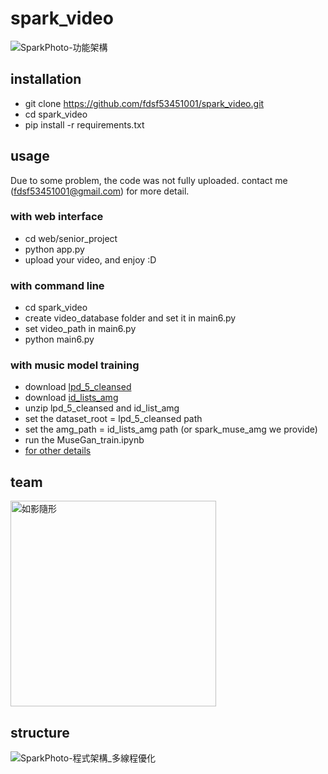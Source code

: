 # spark_video

![SparkPhoto-功能架構](https://user-images.githubusercontent.com/35889113/203204055-d14abac6-c199-4f7f-ab1a-656eaed86ff8.png)

## installation
* git clone https://github.com/fdsf53451001/spark_video.git
* cd spark_video
* pip install -r requirements.txt

## usage
Due to some problem, the code was not fully uploaded.
contact me (fdsf53451001@gmail.com) for more detail.

### with web interface
* cd web/senior_project
* python app.py
* upload your video, and enjoy :D

### with command line
* cd spark_video
* create video_database folder and set it in main6.py
* set video_path in main6.py
* python main6.py

### with music model training 
* download [lpd_5_cleansed](https://drive.google.com/uc?id=1yz0Ma-6cWTl6mhkrLnAVJ7RNzlQRypQ5)
* download [id_lists_amg](https://drive.google.com/uc?id=1hp9b_g1hu_dkP4u8h46iqHeWMaUoI07R)
* unzip lpd_5_cleansed and id_list_amg
* set the dataset_root = lpd_5_cleansed path
* set the amg_path = id_lists_amg path (or spark_muse_amg we provide)
* run the MuseGan_train.ipynb
* [for other details](https://docs.google.com/document/d/1wRIa2ytVwF7eDj8QByU8rGlP5a3uXZ-g2mNeFwsE-As/edit?usp=sharing)

## team
<img width="329" alt="如影隨形" src="https://user-images.githubusercontent.com/35889113/203204415-81beb247-d41d-4199-bfaa-0614864dae0d.png">

## structure
![SparkPhoto-程式架構_多線程優化](https://user-images.githubusercontent.com/35889113/208694384-e4c8a7f3-b72a-4810-9036-4f73ef410909.png)
